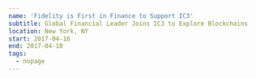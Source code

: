 ```yaml
---
name: 'Fidelity is First in Finance to Support IC3'
subtitle: Global Financial Leader Joins IC3 to Explore Blockchains
location: New York, NY
start: 2017-04-10
end: 2017-04-10
tags:
  - nopage
---
```

